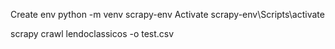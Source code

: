 
Create env
python -m venv scrapy-env
Activate 
scrapy-env\Scripts\activate



scrapy crawl lendoclassicos -o test.csv